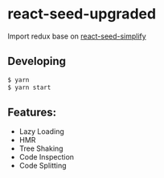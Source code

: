 # react-seed-upgraded

Import redux base on [react-seed-simplify](https://github.com/yhhcg/react-seed-simplify)

## Developing

``` bash
$ yarn
$ yarn start
```

## Features:

- Lazy Loading
- HMR
- Tree Shaking
- Code Inspection
- Code Splitting
